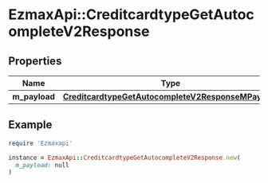 # EzmaxApi::CreditcardtypeGetAutocompleteV2Response

## Properties

| Name | Type | Description | Notes |
| ---- | ---- | ----------- | ----- |
| **m_payload** | [**CreditcardtypeGetAutocompleteV2ResponseMPayload**](CreditcardtypeGetAutocompleteV2ResponseMPayload.md) |  |  |

## Example

```ruby
require 'Ezmaxapi'

instance = EzmaxApi::CreditcardtypeGetAutocompleteV2Response.new(
  m_payload: null
)
```

